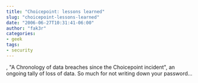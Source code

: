 ```yaml
---
title: "Choicepoint: lessons learned"
slug: "choicepoint-lessons-learned"
date: "2006-06-27T10:31:41-06:00"
author: "fak3r"
categories:
- geek
tags:
- security
---
```


, "A Chronology of data breaches since the Choicepoint incident", an ongoing tally of loss of data.  So much for not writing down your password...

